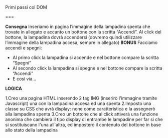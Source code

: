 Primi passi col DOM

===

**Consegna**
Inseriamo in pagina l’immagine della lampadina spenta che trovate in allegato e accanto un bottone con la scritta “Accendi”.
Al click del bottone, la lampadina dovrà accendersi (dovremo quindi utilizzare l’immagine della lampadina accesa, sempre in allegato)
**BONUS**
Facciamo accendi e spegni:
- Al primo click la lampadina si accende e nel bottone compare la scritta “Spegni”
- Al secondo click la lampadina si spegne e nel bottone compare la scritta “Accendi”
- E così via...

**LOGICA**

1.Creo una pagina HTML inserendo  2 tag IMG (inserirò l'immagine tramite Javascript) una con la lampadina accesa ed una spenta
2.Imposto una classe su CSS che avrà display: none come caratteristica e la assegnerò alla lampadina spenta
3.Creo un bottone che al click attiverà una funzione anonima che cambierà il tipo display di entrambe le lampadine per far si che si sostituiscano l'una all'altra, ed imposterò il contenuto del bottone in base allo stato della lampadina